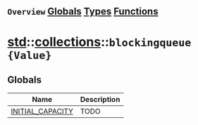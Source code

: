 ## `Overview` [Globals](./globals.md) [Types](./types.md) [Functions](./functions.md)
# [std](./../../std.md)::[collections](./../collections.md)::`blockingqueue {Value}`
## Globals
|Name|Description|
|----|-----------|
|[INITIAL_CAPACITY](#todo)|TODO|

